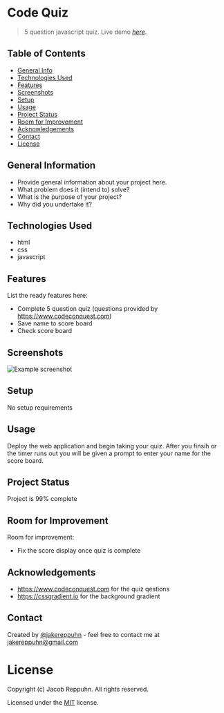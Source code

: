 # Code Quiz
> 5 question javascript quiz.
> Live demo [_here_](https://jakereppuhn.github.io/code-quiz/).


## Table of Contents
* [General Info](#general-information)
* [Technologies Used](#technologies-used)
* [Features](#features)
* [Screenshots](#screenshots)
* [Setup](#setup)
* [Usage](#usage)
* [Project Status](#project-status)
* [Room for Improvement](#room-for-improvement)
* [Acknowledgements](#acknowledgements)
* [Contact](#contact)
* [License](#license)


## General Information
- Provide general information about your project here.
- What problem does it (intend to) solve?
- What is the purpose of your project?
- Why did you undertake it?


## Technologies Used
- html
- css
- javascript


## Features
List the ready features here:
- Complete 5 question quiz (questions provided by https://www.codeconquest.com)
- Save name to score board
- Check score board


## Screenshots
![Example screenshot](<img src="/img/snippet.PNG">)


## Setup
No setup requirements


## Usage
Deploy the web application and begin taking your quiz. After you finsih or the timer runs out you will be given a prompt to enter your name for the score board.


## Project Status
Project is 99% complete


## Room for Improvement
Room for improvement:
- Fix the score display once quiz is complete


## Acknowledgements
- https://www.codeconquest.com for the quiz qestions
- https://cssgradient.io for the background gradient


## Contact
Created by [@jakereppuhn](https://github.com/jakereppuhn) - feel free to contact me at jakereppuhn@gmail.com


# License 
Copyright (c) Jacob Reppuhn. All rights reserved.

Licensed under the [MIT](https://opensource.org/licenses/MIT) license.